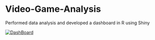# Video-Game-Analysis
Performed data analysis and developed a dashboard in R using Shiny

[![DashBoard](https://github.com/AdeelAhmed94/Video-Game-Analysis/blob/main/Dashboard%20Image.PNG)](https://adeelahmed503.shinyapps.io/VideoGamesSales/)
